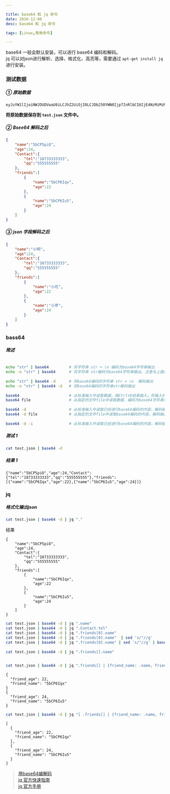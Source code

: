 ```yaml
---

title: base64 和 jq 命令
date: 2016-12-06
desc: base64 和 jq 命令

tags: [Linux,常用命令]

---
```


base64 一般会默认安装，可以进行 base64 编码和解码。  
jq 可以对json进行解析、选择、格式化、高亮等，需要通过 `apt-get install jq` 进行安装。


<!--more-->

### 测试数据

##### ① 原始数据

    eyJuYW1lIjoiNWJDUDVwaU8iLCJhZ2UiOjI0LCJDb250YWN0Ijp7InRlbCI6IjE4NzMzMzMzMzMzIiwicXEiOiI1NTU1NTU1NTUifSwiZnJpZW5kcyI6W3sibmFtZSI6IjViQ1A2SXF4IiwiYWdlIjoyMn0seyJuYW1lIjoiNWJDUDZJdTUiLCJhZ2UiOjI0fV19

**将原始数据保存到 `test.json` 文件中。**  


##### ② Bsee64 解码之后

```json
{
    "name":"5bCP5piO",
    "age":24,
    "Contact":{
        "tel":"18733333333",
        "qq":"555555555"
    },
    "friends":[
        {
            "name":"5bCP6Iqx",
            "age":22
        },
        {
            "name":"5bCP6Iu5",
            "age":24
        }
    ]
}
```

##### ③ json 字段解码之后
```json
{
    "name":"小明",
    "age":24,
    "Contact":{
        "tel":"18733333333",
        "qq":"555555555"
    },
    "friends":[
        {
            "name":"小花",
            "age":22
        },
        {
            "name":"小苹",
            "age":24
        }
    ]
}
```

### bass64

##### 简述

```bash
  
echo "str" | base64         # 将字符串 str + \n 编码为base64字符串输出 
echo -n "str" | base64      # 将字符串 str编码为base64字符串输出。注意与上面的差别
    
echo "str" | base64 -d      # 将base64编码的字符串 str + \n  解码输出  
echo -n "str" | base64 -d   # 将base64编码的字符串str解码输出
        
base64                      # 从标准输入中读取数据，按Ctrl+D结束输入。将输入的内容编码为base64字符串输出  
base64 file                 # 从指定的文件file中读取数据，编码为base64字符串输出 
    
base64 -d                   # 从标准输入中读取已经进行base64编码的内容，解码输出  
base64 -d file              # 从指定的文件file中读取base64编码的内容，解码输出  
    
base64 -d -i                # 从标准输入中读取已经进行base64编码的内容，解码输出。加上-i参数，忽略非字母表字符，比如换行符  

```


##### 测试 1
```bash
cat test.json | base64 -d
```
##### 结果 1 

    {"name":"5bCP5piO","age":24,"Contact":{"tel":"18733333333","qq":"555555555"},"friends":[{"name":"5bCP6Iqx","age":22},{"name":"5bCP6Iu5","age":24}]}




### jq

##### 格式化输出json
```bash
cat test.json | base64 -d | jq "."            
```
结果  

    {
        "name":"5bCP5piO",
        "age":24,
        "Contact":{
            "tel":"18733333333",
            "qq":"555555555"
        },
        "friends":[
            {
                "name":"5bCP6Iqx",
                "age":22
            },
            {
                "name":"5bCP6Iu5",
                "age":24
            }
        ]
    }



```bash
cat test.json | base64 -d | jq ".name"                                               # "5bCP5piO"
cat test.json | base64 -d | jq ".Contact.tel"                                        # "18733333333"
cat test.json | base64 -d | jq ".friends[0].name"                                    # "5bCP6Iqx"
cat test.json | base64 -d | jq ".friends[0].name"  | sed 's/"//g'                    # 5bCP6Iqx
cat test.json | base64 -d | jq ".friends[0].name" | sed 's/"//g' | base64 -d         # 小花
    
cat test.json | base64 -d | jq ".friends[].name"                                     # "5bCP6Iqx"
                                                                                     # "5bCP6Iu5"
```

```bash
cat test.json | base64 -d | jq ".friends[] | {friend_name: .name, friend_age: .age}"
```
    {
      "friend_age": 22,
      "friend_name": "5bCP6Iqx"
    }
    {
      "friend_age": 24,
      "friend_name": "5bCP6Iu5"
    }

```bash
cat test.json | base64 -d | jq "[ .friends[] | {friend_name: .name, friend_age: .age} ]"
```
    [
      {
        "friend_age": 22,
        "friend_name": "5bCP6Iqx"
      },
      {
        "friend_age": 24,
        "friend_name": "5bCP6Iu5"
      }
    ]






> [用base64编解码](http://codingstandards.iteye.com/blog/934928)  
> [jq 官方快速指南](https://stedolan.github.io/jq/tutorial/)  
> [jq 官方手册](https://stedolan.github.io/jq/manual/)  